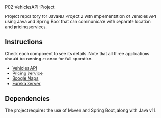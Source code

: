 P02-VehiclesAPI-Project

Project repository for JavaND Project 2 with implementation of Vehicles API using Java and Spring Boot that can communicate with separate location and pricing services.

## Instructions

Check each component to see its details. Note that all three applications should be running at once for full operation.

- [Vehicles API](vehicles-api/README.md)
- [Pricing Service](pricing-service/README.md)
- [Boogle Maps](boogle-maps/README.md)
- [Eureka Server](eureka-server/README.md)

## Dependencies

The project requires the use of Maven and Spring Boot, along with Java v11.
